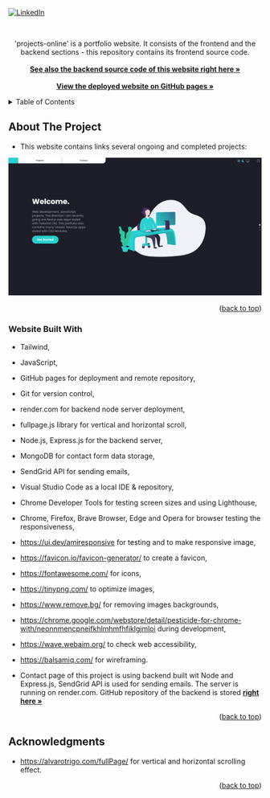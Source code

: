 <a name="readme-top"></a>

[![LinkedIn][linkedin-shield]][linkedin-url]

<!-- PROJECT LOGO -->
<br />
<div align="center">

  <p>
    'projects-online' is a portfolio website. It consists of the frontend and the backend sections - this repository contains its frontend source code.
       <br />
       <br />
    <a href="https://github.com/spatulatom/my-porfolio-backend"><strong>See also the backend source code of this website right here »</strong></a>
    <br />
    <br />
     <a href="https://spatulatom.github.io/projects-online/"><strong>View the deployed website on GitHub pages »</strong></a>
    <br />
   
  </p>
</div>

<!-- TABLE OF CONTENTS -->
<details>
  <summary>Table of Contents</summary>
  <ol>
    <li><a href="#about-the-project">About The Project</a></li>
    <li><a href="#website-built-with">Website Built With</a></li>
    <li><a href="#acknowledgments">Acknowledgments</a></li>
  </ol>
</details>

<!-- ABOUT THE PROJECT -->

## About The Project

- This website contains links several ongoing and completed projects:

![Product Name Screen Shot](imgs/projects-online.png)

<p align="right">(<a href="#readme-top">back to top</a>)</p>

### Website Built With



- Tailwind,
- JavaScript,
- GitHub pages for deployment and remote repository,
- Git for version control,
- render.com for backend  node  server deployment,
- fullpage.js library for vertical and horizontal scroll,
- Node.js, Express.js for the backend server,
- MongoDB for contact form data storage,
- SendGrid API for sending emails,
- Visual Studio Code as a local IDE & repository,
- Chrome Developer Tools for testing screen sizes and using Lighthouse,
- Chrome, Firefox, Brave Browser, Edge and Opera for browser testing the responsiveness,
- https://ui.dev/amiresponsive for testing and to make responsive image,
- https://favicon.io/favicon-generator/ to create a favicon,
- https://fontawesome.com/ for icons,
- https://tinypng.com/ to optimize images,
- https://www.remove.bg/ for removing images backgrounds,
- https://chrome.google.com/webstore/detail/pesticide-for-chrome-with/neonnmencpneifkhlmhmfhfiklgjmloi during development,
- https://wave.webaim.org/ to check web accessibility,
- https://balsamiq.com/ for wireframing.

- Contact page of this project is using backend built wit Node and Express.js,
SendGrid API is used for sending emails. The server is running on render.com. GitHub repository of the backend is stored <a href="https://github.com/spatulatom/my-porfolio-backend"><strong>right here »</strong></a>


<p align="right">(<a href="#readme-top">back to top</a>)</p>

<!-- ACKNOWLEDGMENTS -->

## Acknowledgments

- https://alvarotrigo.com/fullPage/ for vertical and horizontal scrolling effect.

<p align="right">(<a href="#readme-top">back to top</a>)</p>

<!-- MARKDOWN LINKS & IMAGES -->

[linkedin-shield]: https://img.shields.io/badge/-LinkedIn-black.svg?style=for-the-badge&logo=linkedin&colorB=555
[linkedin-url]: https://www.linkedin.com/in/tomasz-s-069249244/
[product-screenshot]: images/screenshot.png
[next.js]: https://img.shields.io/badge/next.js-000000?style=for-the-badge&logo=nextdotjs&logoColor=white
[next-url]: https://nextjs.org/
[react.js]: https://img.shields.io/badge/React-20232A?style=for-the-badge&logo=react&logoColor=61DAFB
[react-url]: https://reactjs.org/
[vue.js]: https://img.shields.io/badge/Vue.js-35495E?style=for-the-badge&logo=vuedotjs&logoColor=4FC08D
[vue-url]: https://vuejs.org/
[angular.io]: https://img.shields.io/badge/Angular-DD0031?style=for-the-badge&logo=angular&logoColor=white
[angular-url]: https://angular.io/
[svelte.dev]: https://img.shields.io/badge/Svelte-4A4A55?style=for-the-badge&logo=svelte&logoColor=FF3E00
[svelte-url]: https://svelte.dev/
[laravel.com]: https://img.shields.io/badge/Laravel-FF2D20?style=for-the-badge&logo=laravel&logoColor=white
[laravel-url]: https://laravel.com
[bootstrap.com]: https://img.shields.io/badge/Bootstrap-563D7C?style=for-the-badge&logo=bootstrap&logoColor=white
[bootstrap-url]: https://getbootstrap.com
[jquery.com]: https://img.shields.io/badge/jQuery-0769AD?style=for-the-badge&logo=jquery&logoColor=white
[jquery-url]: https://jquery.com

